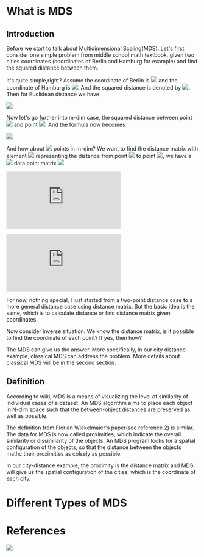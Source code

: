 # What is MDS
## Introduction
Before we start to talk about Multidimensional Scaling(MDS). Let's first consider one simple problem from middle school math textbook, 
given two cities coordinates (coordinates of Berlin and Hamburg for example) and find the squared distance between them.

It's quite simple,right? Assume the coordinate of Berlin is <img src="http://latex.codecogs.com/svg.latex?(x_{11},x_{12})" border="0"/> 
and the coordinate of Hamburg is  <img src="http://latex.codecogs.com/svg.latex?(x_{21},x_{22})" border="0"/>.
And the squared distance is denoted by  <img src="http://latex.codecogs.com/svg.latex?d^2" border="0"/>. Then for Euclidean distance we have

<img src="http://latex.codecogs.com/svg.latex?d^2=(x_{11}-x_{21})^2+(x_{12}-x_{22})^2" border="0"/>

Now let's go further into m-dim case, the squared distance between point <img src="http://latex.codecogs.com/svg.latex?i" border="0"/> and point <img src="http://latex.codecogs.com/svg.latex?j" border="0"/>.
And the formula now becomes

<img src="http://latex.codecogs.com/svg.latex?d_{ij}^2=\sum_{a=1}^{m}(x_{ia}-x_{ja})^2" border="0"/>

And how about <img src="http://latex.codecogs.com/svg.latex?n" border="0"/> points in m-dim? We want to find the distance matrix with element <img src="http://latex.codecogs.com/svg.latex?x_{i,j}" border="0"/>
representing the distance from point <img src="http://latex.codecogs.com/svg.latex?i" border="0"/> to 
point <img src="http://latex.codecogs.com/svg.latex?j" border="0"/>, 
we have a <img src="http://latex.codecogs.com/svg.latex?n*m" border="0"/> data point matrix <img src="http://latex.codecogs.com/svg.latex?X" border="0"/>

![equation](http://latex.codecogs.com/svg.latex?X%20%3D%20%5Cbegin%7Bbmatrix%7D%20x_%7B11%7D%20%26%20x_%7B12%7D%20%26%20x_%7B13%7D%20%26%20...%20%26%20x_%7B1m%7D%5C%5C%20x_%7B21%7D%20%26%20x_%7B22%7D%20%26%20x_%7B23%7D%20%26%20...%20%26%20x_%7B2m%7D%5C%5C%20...%20%26%20...%20%26%20...%20%26%20...%20%26%20...%20%5C%5C%20x_%7Bn1%7D%20%26%20x_%7Bn2%7D%20%26%20x_%7Bn3%7D%20%26%20...%20%26%20x_%7Bnm%7D%20%5Cend%7Bbmatrix%7D)

![equation](http://latex.codecogs.com/svg.latex?%24%24%20%5Cbegin%7Balign*%7D%20D%5E2%28X%29%20%26%3D%20%5Cbegin%7Bbmatrix%7D%200%20%26%20d%5E2_%7B12%7D%20%26%20d%5E2_%7B13%7D%20%26%20...%20%26%20d%5E2_%7B1n%7D%5C%5C%20d%5E2_%7B21%7D%20%26%200%20%26%20d%5E2_%7B32%7D%20%26%20...%20%26%20d%5E2_%7B2n%7D%5C%5C%20d%5E2_%7B31%7D%20%26%20d%5E2_%7B32%7D%20%26%200%20%26%20...%20%26%20d%5E2_%7B3n%7D%5C%5C%20...%20%26%20...%20%26%20...%20%26%20...%20%26%20...%20%5C%5C%20d%5E2_%7Bn1%7D%20%26%20d%5E2_%7Bn2%7D%20%26%20...%20%26%20...%20%26%200%20%5Cend%7Bbmatrix%7D%5C%5C%20%26%3D%20%5Csum_%7Ba%3D1%7D%5E%7Bm%7D%5Cbegin%7Bbmatrix%7D%20x_%7B1a%7D%5E2%20%26%20x_%7B1a%7D%5E2%20%26%20x_%7B1a%7D%5E2%20%26%20...%20%26%20x_%7B1a%7D%5E2%5C%5C%20x_%7B2a%7D%5E2%20%26%20x_%7B2a%7D%5E2%20%26%20x_%7B2a%7D%5E2%20%26%20...%20%26%20x_%7B2a%7D%5E2%5C%5C%20x_%7B3a%7D%5E2%20%26%20x_%7B3a%7D%5E2%20%26%20x_%7B3a%7D%5E2%20%26%20...%20%26%20x_%7B3a%7D%5E2%5C%5C%20...%20%26%20...%20%26%20...%20%26%20...%20%26%20...%20%5C%5C%20x_%7Bna%7D%5E2%20%26%20x_%7Bna%7D%5E2%20%26%20x_%7Bna%7D%5E2%20%26%20x_%7Bna%7D%5E2%20%26%20x_%7Bna%7D%5E2%20%5Cend%7Bbmatrix%7D%20&plus;%20%5Csum_%7Ba%3D1%7D%5E%7Bm%7D%5Cbegin%7Bbmatrix%7D%20x_%7B1a%7D%5E2%20%26%20x_%7B2a%7D%5E2%20%26%20x_%7B3a%7D%5E2%20%26%20...%20%26%20x_%7Bna%7D%5E2%5C%5C%20x_%7B1a%7D%5E2%20%26%20x_%7B2a%7D%5E2%20%26%20x_%7B3a%7D%5E2%20%26%20...%20%26%20x_%7Bna%7D%5E2%5C%5C%20x_%7B1a%7D%5E2%20%26%20x_%7B2a%7D%5E2%20%26%20x_%7B3a%7D%5E2%20%26%20...%20%26%20x_%7Bna%7D%5E2%5C%5C%20...%20%26%20...%20%26%20...%20%26%20...%20%26%20...%20%5C%5C%20x_%7B1a%7D%5E2%20%26%20x_%7B2a%7D%5E2%20%26%20x_%7B3a%7D%5E2%20%26%20...%20%26%20x_%7Bna%7D%5E2%20%5Cend%7Bbmatrix%7D%20-%202XX%5ET%20%5Cend%7Balign*%7D%20%24%24)

For now, nothing special, I just started from a two-point distance case to a more general distance case using distance matrix.
But the basic idea is the same, which is to calculate distance or find distance matrix given coordinates.

Now consider inverse situation: We know the distance matrix, is it possible to find the coordinate of each point? If yes, then how?

The MDS can give us the answer. More specifically, in our city distance example, classical MDS can address the problem. 
More details about classical MDS will be in the second section.

## Definition
According to wiki, MDS is a means of visualizing the level of similarity of individual cases of a dataset.
An MDS algorithm aims to place each object in N-dim space such that the between-object distances are preserved as well as possible.

The definition from Florian Wickelmaier's paper(see reference 2) is similar. The data for MDS is now called proximities,
which indicate the overall similarity or dissimilarity of the objects. An MDS program looks for a spatial configuration of the objects, 
so that the distance between the objects mathc their proximities as colsely as possible.

In our city-distance example, the proximity is the distance matrix and MDS will give us the spatial configuration of the cities,
which is the coordinate of each city.

# Different Types of MDS

# References
<img src="http://latex.codecogs.com/svg.latex?" border="0"/>
